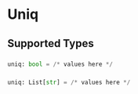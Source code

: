 # Uniq


## Supported Types

### 

```python
uniq: bool = /* values here */
```

### 

```python
uniq: List[str] = /* values here */
```

